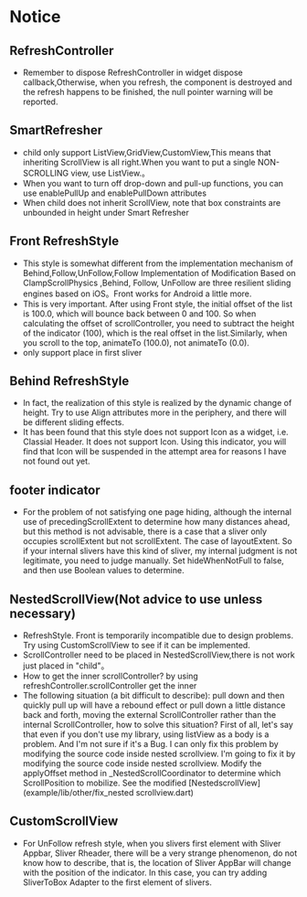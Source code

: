 # Notice

## RefreshController
* Remember to dispose RefreshController in widget dispose callback,Otherwise, when you refresh, the component is destroyed and the refresh happens to be finished, the null pointer warning will be reported.

## SmartRefresher
* child only support ListView,GridView,CustomView,This means that inheriting ScrollView is all right.When you want to put a single NON-SCROLLING view, use ListView.。
* When you want to turn off drop-down and pull-up functions, you can use enablePullUp and enablePullDown attributes
* When child does not inherit ScrollView, note that box constraints are unbounded in height under Smart Refresher

## Front RefreshStyle
* This style is somewhat different from the implementation mechanism of Behind,Follow,UnFollow,Follow Implementation of Modification Based on ClampScrollPhysics
,Behind, Follow, UnFollow are three resilient sliding engines based on iOS。Front works for Android a little more.
* This is very important. After using Front style, the initial offset of the list is 100.0, which will bounce back between 0 and 100. So when calculating the offset of scrollController,
 you need to subtract the height of the indicator (100), which is the real offset in the list.Similarly, when you scroll to the top, animateTo (100.0), not animateTo (0.0).
* only support place in first sliver

## Behind RefreshStyle
* In fact, the realization of this style is realized by the dynamic change of height. Try to use Align attributes more in the periphery, and there will be different sliding effects.
* It has been found that this style does not support Icon as a widget, i.e. Classial Header. It does not support Icon. Using this indicator,
you will find that Icon will be suspended in the attempt area for reasons I have not found out yet.

## footer indicator
* For the problem of not satisfying one page hiding, although the internal use of precedingScrollExtent to determine how many distances ahead, but this method is not advisable, there is a case that a sliver only occupies scrollExtent but not scrollExtent.
  The case of layoutExtent. So if your internal slivers have this kind of sliver, my internal judgment is not legitimate, you need to judge manually. Set hideWhenNotFull to false, and then use Boolean values to determine.

## NestedScrollView(Not advice to use unless necessary)
* RefreshStyle. Front is temporarily incompatible due to design problems. Try using CustomScrollView to see if it can be implemented.
* ScrollController need to be placed in NestedScrollView,there is not work just placed in "child"。
* How to get the inner scrollController? by using refreshController.scrollController get the inner
* The following situation (a bit difficult to describe):  pull down and then quickly pull up will have a rebound effect or pull down a little distance back and forth, moving the external ScrollController rather than the internal ScrollController, how to solve this situation?
    First of all, let's say that even if you don't use my library, using listView as a body is a problem. And I'm not sure if it's a Bug. I can only fix this problem by modifying the source code inside nested scrollview. I'm going to fix it by modifying the source code inside nested scrollview.
    Modify the applyOffset method in _NestedScrollCoordinator to determine which ScrollPosition to mobilize. See the modified [NestedscrollView] (example/lib/other/fix_nested scrollview.dart)

## CustomScrollView
* For UnFollow refresh style, when you slivers first element with Sliver Appbar, Sliver Rheader, there will be a very strange phenomenon, do not know how to describe, that is,
 the location of Sliver AppBar will change with the position of the indicator. In this case, you can try adding SliverToBox Adapter to the first element of slivers.